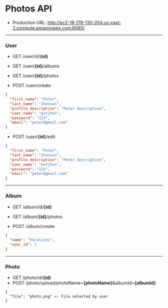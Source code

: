 # Photos API
* Production URL: http://ec2-18-219-130-204.us-east-2.compute.amazonaws.com:8080/

---
### User

* GET  /user/id/**{id}**
* GET  /user/**{id}**/albums
* GET  /user/**{id}**/photos

* POST /user/create
```json
{
  "first_name": "Peter",
  "last_name": "Jhonson",
  "profile_description": "Peter description",
  "user_name": "petjhon",
  "password": "123",
  "email": "peter@gmail.com"
}
```

* POST /user/**{id}**/edit
```json
{
  "first_name": "Peter",
  "last_name": "Jhonson",
  "profile_description": "Peter description",
  "user_name": "petjhon",
  "password": "123",
  "email": "peter@gmail.com"
}
```

---
### Album

* GET  /album/id/**{id}**
* GET  /album/**{id}**/photos

* POST /album/create
```json
{
  "name": "Vacations",
  "user_id": 1
}
```

---
### Photo

* GET  /photo/id/**{id}**
* POST /photo/upload/photoName=**{photoName}**&albumId=**{albumId}**
```
{
  "file": "photo.png" <- File selected by user
}
```
